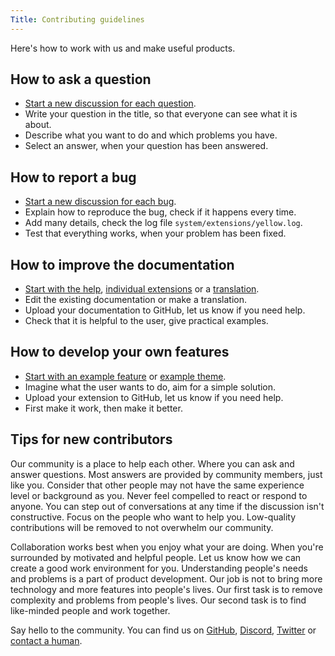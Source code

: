 ```yaml
---
Title: Contributing guidelines
---
```

Here's how to work with us and make useful products.

## How to ask a question

* [Start a new discussion for each question](https://github.com/datenstrom/yellow/discussions).
* Write your question in the title, so that everyone can see what it is about. 
* Describe what you want to do and which problems you have.
* Select an answer, when your question has been answered.

## How to report a bug

* [Start a new discussion for each bug](https://github.com/datenstrom/yellow/discussions).
* Explain how to reproduce the bug, check if it happens every time.
* Add many details, check the log file `system/extensions/yellow.log`.
* Test that everything works, when your problem has been fixed.

## How to improve the documentation

* [Start with the help](https://github.com/datenstrom/yellow-extensions/tree/master/source/help), [individual extensions](https://github.com/datenstrom/yellow-extensions) or a [translation](https://github.com/datenstrom/yellow-extensions/blob/master/source/english/english.txt).
* Edit the existing documentation or make a translation.
* Upload your documentation to GitHub, let us know if you need help.
* Check that it is helpful to the user, give practical examples.

## How to develop your own features

* [Start with an example feature](https://github.com/schulle4u/yellow-extension-helloworld) or [example theme](https://github.com/schulle4u/yellow-extension-basic).
* Imagine what the user wants to do, aim for a simple solution.
* Upload your extension to GitHub, let us know if you need help.
* First make it work, then make it better.

## Tips for new contributors

Our community is a place to help each other. Where you can ask and answer questions. Most answers are provided by community members, just like you. Consider that other people may not have the same experience level or background as you. Never feel compelled to react or respond to anyone. You can step out of conversations at any time if the discussion isn't constructive. Focus on the people who want to help you. Low-quality contributions will be removed to not overwhelm our community.

Collaboration works best when you enjoy what your are doing. When you're surrounded by motivated and helpful people. Let us know how we can create a good work environment for you. Understanding people's needs and problems is a part of product development. Our job is not to bring more technology and more features into people's lives. Our first task is to remove complexity and problems from people's lives. Our second task is to find like-minded people and work together.

Say hello to the community. You can find us on [GitHub](https://github.com/datenstrom), [Discord](https://discord.gg/NYvTETsHS9), [Twitter](https://twitter.com/datendeveloper) or [contact a human](https://datenstrom.se/contact/).
